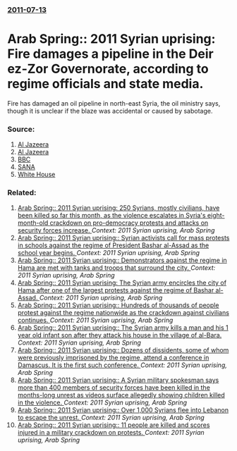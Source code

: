 ### [2011-07-13](/news/2011/07/13/index.md)

# Arab Spring:: 2011 Syrian uprising: Fire damages a pipeline in the Deir ez-Zor Governorate, according to regime officials and state media. 

Fire has damaged an oil pipeline in north-east Syria, the oil ministry says, though it is unclear if the blaze was accidental or caused by sabotage.


### Source:

1. [Al Jazeera](http://english.aljazeera.net/news/africa/2011/07/201171319645404106.html)
2. [Al Jazeera](http://english.aljazeera.net/news/middleeast/2011/07/2011713151838644663.html)
3. [BBC](http://www.bbc.co.uk/news/world-middle-east-14137680)
4. [SANA](http://www.sana.sy/eng/21/2011/07/13/358092.htm)
5. [White House](http://www.whitehouse.gov/the-press-office/2011/07/13/statement-press-secretary-presidents-meeting-russian-foreign-minister-la)

### Related:

1. [Arab Spring:: 2011 Syrian uprising: 250 Syrians, mostly civilians, have been killed so far this month, as the violence escalates in Syria's eight-month-old crackdown on pro-democracy protests and attacks on security forces increase. ](/news/2011/11/11/arab-spring-2011-syrian-uprising-250-syrians-mostly-civilians-have-been-killed-so-far-this-month-as-the-violence-escalates-in-syria-s.md) _Context: 2011 Syrian uprising, Arab Spring_
2. [Arab Spring:: 2011 Syrian uprising:: Syrian activists call for mass protests in schools against the regime of President Bashar al-Assad as the school year begins. ](/news/2011/09/18/arab-spring-2011-syrian-uprising-syrian-activists-call-for-mass-protests-in-schools-against-the-regime-of-president-bashar-al-assad-as-t.md) _Context: 2011 Syrian uprising, Arab Spring_
3. [Arab Spring:: 2011 Syrian uprising:: Demonstrators against the regime in Hama are met with tanks and troops that surround the city. ](/news/2011/07/5/arab-spring-2011-syrian-uprising-demonstrators-against-the-regime-in-hama-are-met-with-tanks-and-troops-that-surround-the-city.md) _Context: 2011 Syrian uprising, Arab Spring_
4. [Arab Spring:: 2011 Syrian uprising: The Syrian army encircles the city of Hama after one of the largest protests against the regime of Bashar al-Assad. ](/news/2011/07/3/arab-spring-2011-syrian-uprising-the-syrian-army-encircles-the-city-of-hama-after-one-of-the-largest-protests-against-the-regime-of-basha.md) _Context: 2011 Syrian uprising, Arab Spring_
5. [Arab Spring:: 2011 Syrian uprising:: Hundreds of thousands of people protest against the regime nationwide as the crackdown against civilians continues. ](/news/2011/07/1/arab-spring-2011-syrian-uprising-hundreds-of-thousands-of-people-protest-against-the-regime-nationwide-as-the-crackdown-against-civilian.md) _Context: 2011 Syrian uprising, Arab Spring_
6. [Arab Spring:: 2011 Syrian uprising:: The Syrian army kills a man and his 1 year old infant son after they attack his house in the village of al-Bara. ](/news/2011/06/30/arab-spring-2011-syrian-uprising-the-syrian-army-kills-a-man-and-his-1-year-old-infant-son-after-they-attack-his-house-in-the-village-of.md) _Context: 2011 Syrian uprising, Arab Spring_
7. [Arab Spring:: 2011 Syrian uprising:: Dozens of dissidents, some of whom were previously imprisoned by the regime, attend a conference in Damascus. It is the first such conference. ](/news/2011/06/27/arab-spring-2011-syrian-uprising-dozens-of-dissidents-some-of-whom-were-previously-imprisoned-by-the-regime-attend-a-conference-in-dam.md) _Context: 2011 Syrian uprising, Arab Spring_
8. [Arab Spring:: 2011 Syrian uprising:: A Syrian military spokesman says more than 400 members of security forces have been killed in the months-long unrest as videos surface allegedly showing children killed in the violence. ](/news/2011/06/26/arab-spring-2011-syrian-uprising-a-syrian-military-spokesman-says-more-than-400-members-of-security-forces-have-been-killed-in-the-month.md) _Context: 2011 Syrian uprising, Arab Spring_
9. [Arab Spring:: 2011 Syrian uprising:: Over 1,000 Syrians flee into Lebanon to escape the unrest. ](/news/2011/06/25/arab-spring-2011-syrian-uprising-over-1-000-syrians-flee-into-lebanon-to-escape-the-unrest.md) _Context: 2011 Syrian uprising, Arab Spring_
10. [Arab Spring:: 2011 Syrian uprising:: 11 people are killed and scores injured in a military crackdown on protests. ](/news/2011/05/30/arab-spring-2011-syrian-uprising-11-people-are-killed-and-scores-injured-in-a-military-crackdown-on-protests.md) _Context: 2011 Syrian uprising, Arab Spring_
